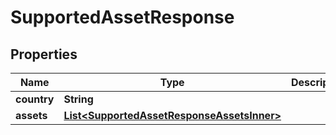 # SupportedAssetResponse

## Properties

| Name        | Type                                                                                 | Description | Notes |
| ----------- | ------------------------------------------------------------------------------------ | ----------- | ----- |
| **country** | **String**                                                                           |             |       |
| **assets**  | [**List\<SupportedAssetResponseAssetsInner>**](supportedassetresponseassetsinner.md) |             |       |

